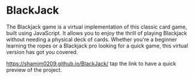 # BlackJack
The Blackjack game is a virtual implementation of this classic card game, built using JavaScript. It allows you to enjoy the thrill of playing Blackjack without needing a physical deck of cards. Whether you're a beginner learning the ropes or a Blackjack pro looking for a quick game, this virtual version has got you covered.

https://shamim0209.github.io/BlackJack/ tap the link to have a quick preview of the project.
